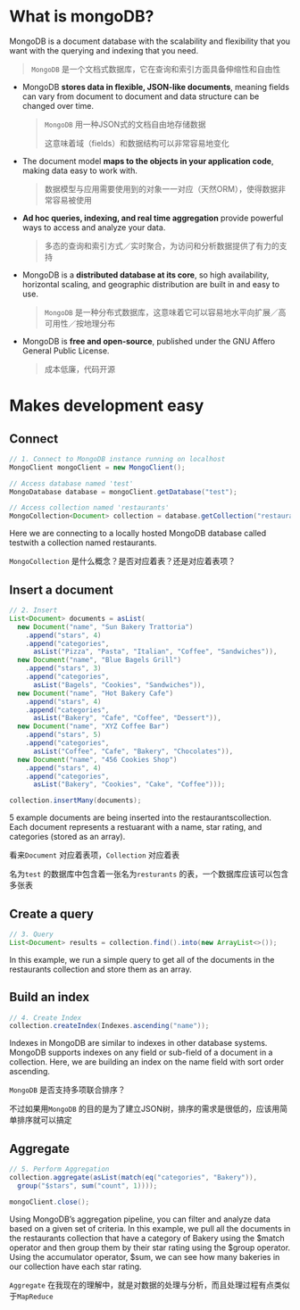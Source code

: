 # What is mongoDB? #

MongoDB is a document database with the scalability and flexibility that you want with the querying and indexing that you need.

> `MongoDB` 是一个文档式数据库，它在查询和索引方面具备伸缩性和自由性

+ MongoDB **stores data in flexible, JSON-like documents**, meaning fields can vary from document to document and data structure can be changed over time.

  > `MongoDB` 用一种JSON式的文档自由地存储数据
  >
  > 这意味着域（fields）和数据结构可以非常容易地变化

+ The document model **maps to the objects in your application code**, making data easy to work with.

  > 数据模型与应用需要使用到的对象一一对应（天然ORM），使得数据非常容易被使用

+ **Ad hoc queries, indexing, and real time aggregation** provide powerful ways to access and analyze your data.

  > 多态的查询和索引方式／实时聚合，为访问和分析数据提供了有力的支持

+ MongoDB is a **distributed database at its core**, so high availability, horizontal scaling, and geographic distribution are built in and easy to use.

  > `MongoDB` 是一种分布式数据库，这意味着它可以容易地水平向扩展／高可用性／按地理分布

+ MongoDB is **free and open-source**, published under the GNU Affero General Public License.

  > 成本低廉，代码开源



# Makes development easy #

## Connect ##

```java
// 1. Connect to MongoDB instance running on localhost
MongoClient mongoClient = new MongoClient();

// Access database named 'test'
MongoDatabase database = mongoClient.getDatabase("test");

// Access collection named 'restaurants'
MongoCollection<Document> collection = database.getCollection("restaurants");
```

Here we are connecting to a locally hosted MongoDB database called testwith a collection named restaurants.

`MongoCollection` 是什么概念？是否对应着表？还是对应着表项？

## Insert a document ##

```java
// 2. Insert 
List<Document> documents = asList(
  new Document("name", "Sun Bakery Trattoria")
    .append("stars", 4)
    .append("categories",
      asList("Pizza", "Pasta", "Italian", "Coffee", "Sandwiches")),
  new Document("name", "Blue Bagels Grill")
    .append("stars", 3)
    .append("categories",
      asList("Bagels", "Cookies", "Sandwiches")),
  new Document("name", "Hot Bakery Cafe")
    .append("stars", 4)
    .append("categories",
      asList("Bakery", "Cafe", "Coffee", "Dessert")),
  new Document("name", "XYZ Coffee Bar")
    .append("stars", 5)
    .append("categories",
      asList("Coffee", "Cafe", "Bakery", "Chocolates")),
  new Document("name", "456 Cookies Shop")
    .append("stars", 4)
    .append("categories",
      asList("Bakery", "Cookies", "Cake", "Coffee")));

collection.insertMany(documents);
```

5 example documents are being inserted into the restaurantscollection. Each document represents a restuarant with a name, star rating, and categories (stored as an array).

看来`Document` 对应着表项，`Collection` 对应着表

名为`test` 的数据库中包含着一张名为`resturants` 的表，一个数据库应该可以包含多张表

## Create a query ##

```java
// 3. Query 
List<Document> results = collection.find().into(new ArrayList<>());
```

In this example, we run a simple query to get all of the documents in the restaurants collection and store them as an array.

## Build an index ##

```java
// 4. Create Index 
collection.createIndex(Indexes.ascending("name"));
```

Indexes in MongoDB are similar to indexes in other database systems. MongoDB supports indexes on any field or sub-field of a document in a collection. Here, we are building an index on the name field with sort order ascending.

`MongoDB` 是否支持多项联合排序？

不过如果用`MongoDB` 的目的是为了建立JSON树，排序的需求是很低的，应该用简单排序就可以搞定

## Aggregate ##

```java
// 5. Perform Aggregation
collection.aggregate(asList(match(eq("categories", "Bakery")),
  group("$stars", sum("count", 1))));

mongoClient.close();
```

Using MongoDB’s aggregation pipeline, you can filter and analyze data based on a given set of criteria. In this example, we pull all the documents in the restaurants collection that have a category of Bakery using the \$match operator and then group them by their star rating using the \$group operator. Using the accumulator operator, \$sum, we can see how many bakeries in our collection have each star rating.

`Aggregate` 在我现在的理解中，就是对数据的处理与分析，而且处理过程有点类似于`MapReduce` 
